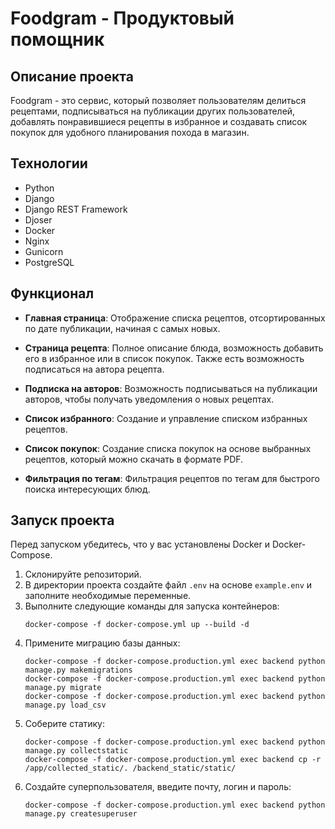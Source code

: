 # Foodgram - Продуктовый помощник

## Описание проекта

Foodgram - это сервис, который позволяет пользователям делиться рецептами, подписываться на публикации других пользователей, добавлять понравившиеся рецепты в избранное и создавать список покупок для удобного планирования похода в магазин.

## Технологии

- Python
- Django
- Django REST Framework
- Djoser
- Docker
- Nginx
- Gunicorn
- PostgreSQL

## Функционал

- **Главная страница**: Отображение списка рецептов, отсортированных по дате публикации, начиная с самых новых.
  
- **Страница рецепта**: Полное описание блюда, возможность добавить его в избранное или в список покупок. Также есть возможность подписаться на автора рецепта.
  
- **Подписка на авторов**: Возможность подписываться на публикации авторов, чтобы получать уведомления о новых рецептах.
  
- **Список избранного**: Создание и управление списком избранных рецептов.
  
- **Список покупок**: Создание списка покупок на основе выбранных рецептов, который можно скачать в формате PDF.
  
- **Фильтрация по тегам**: Фильтрация рецептов по тегам для быстрого поиска интересующих блюд.

## Запуск проекта

Перед запуском убедитесь, что у вас установлены Docker и Docker-Compose.

1. Склонируйте репозиторий.
2. В директории проекта создайте файл `.env` на основе `example.env` и заполните необходимые переменные.
3. Выполните следующие команды для запуска контейнеров:
   ```
   docker-compose -f docker-compose.yml up --build -d
   ```
4. Примените миграцию базы данных:
   ```
   docker-compose -f docker-compose.production.yml exec backend python manage.py makemigrations
   docker-compose -f docker-compose.production.yml exec backend python manage.py migrate
   docker-compose -f docker-compose.production.yml exec backend python manage.py load_csv
   ```
5. Соберите статику:
   ```
   docker-compose -f docker-compose.production.yml exec backend python manage.py collectstatic
   docker-compose -f docker-compose.production.yml exec backend cp -r /app/collected_static/. /backend_static/static/
   ```
6. Создайте суперпользователя, введите почту, логин и пароль:
   ```
   docker-compose -f docker-compose.production.yml exec backend python manage.py createsuperuser
   ```

